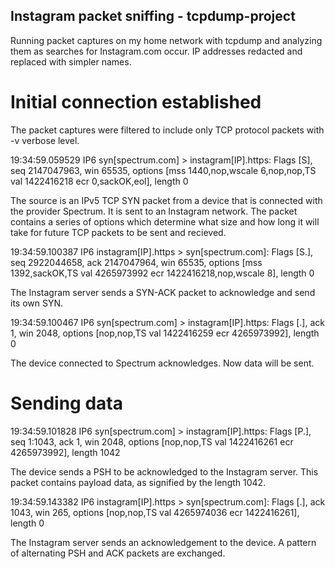 ## Instagram packet sniffing - tcpdump-project
Running packet captures on my home network with tcpdump and analyzing them as searches for Instagram.com occur. IP addresses redacted and replaced with simpler names.

# Initial connection established 

The packet captures were filtered to include only TCP protocol packets with -v verbose level.

19:34:59.059529 IP6 syn[spectrum.com] > instagram[IP].https: Flags [S], seq 2147047963, win 65535, options [mss 1440,nop,wscale 6,nop,nop,TS val 1422416218 ecr 0,sackOK,eol], length 0

The source is an IPv5 TCP SYN packet from a device that is connected with the provider Spectrum. It is sent to an Instagram network. The packet contains a series of options which determine what size and how long it will take for future TCP packets to be sent and recieved.

19:34:59.100387 IP6 instagram[IP].https > syn[spectrum.com]: Flags [S.], seq 2922044658, ack 2147047964, win 65535, options [mss 1392,sackOK,TS val 4265973992 ecr 1422416218,nop,wscale 8], length 0

The Instagram server sends a SYN-ACK packet to acknowledge and send its own SYN.

19:34:59.100467 IP6 syn[spectrum.com] > instagram[IP].https: Flags [.], ack 1, win 2048, options [nop,nop,TS val 1422416259 ecr 4265973992], length 0

The device connected to Spectrum acknowledges. Now data will be sent.

# Sending data

19:34:59.101828 IP6 syn[spectrum.com] > instagram[IP].https: Flags [P.], seq 1:1043, ack 1, win 2048, options [nop,nop,TS val 1422416261 ecr 4265973992], length 1042

The device sends a PSH to be acknowledged to the Instagram server. This packet contains payload data, as signified by the length 1042.

19:34:59.143382 IP6 instagram[IP].https > syn[spectrum.com]: Flags [.], ack 1043, win 265, options [nop,nop,TS val 4265974036 ecr 1422416261], length 0

The Instagram server sends an acknowledgement to the device. A pattern of alternating PSH and ACK packets are exchanged. 







